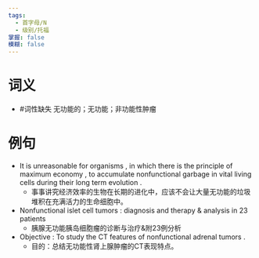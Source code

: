 ```yaml
---
tags:
  - 首字母/N
  - 级别/托福
掌握: false
模糊: false
---
```

# 词义
- #词性缺失 无功能的；无功能；非功能性肿瘤
# 例句
- It is unreasonable for organisms , in which there is the principle of maximum economy , to accumulate nonfunctional garbage in vital living cells during their long term evolution .
	- 事事讲究经济效率的生物在长期的进化中，应该不会让大量无功能的垃圾堆积在充满活力的生命细胞中。
- Nonfunctional islet cell tumors : diagnosis and therapy & analysis in 23 patients
	- 胰腺无功能胰岛细胞瘤的诊断与治疗&附23例分析
- Objective : To study the CT features of nonfunctional adrenal tumors .
	- 目的：总结无功能性肾上腺肿瘤的CT表现特点。
